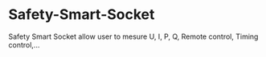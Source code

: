 # Safety-Smart-Socket
Safety Smart Socket allow user to mesure U, I, P, Q, Remote control, Timing control,...
